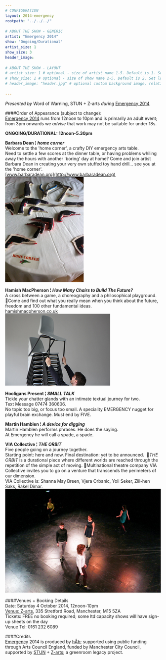 ```yaml
---
# CONFIGURATION
layout: 2014-emergency
rootpath: "../../../"

# ABOUT THE SHOW - GENERIC
artist: "Emergency 2014"
show: "Ongoing/Durational"
artist_size: 1
show_size: 3
header_image:

# ABOUT THE SHOW - LAYOUT
# artist_size: 1 # optional - size of artist name 1-5. Default is 1. Set longer names to lower values
# show_size: 2 # optional - size of show name 2-5. Default is 2. Set longer names to lower values
# header_image: "header.jpg" # optional custom background image, relative to current page

---
```

*Presented by* Word of Warning, STUN + Z-arts *during* [Emergency 2014](/current/2014-emergency)    
          
####Order of Appearance (subject to change):      
[Emergency 2014](/current/2014-emergency) runs from 12noon to 10pm and is primarily an adult event; from 3pm onwards we *advise* that work may not be suitable for under 18s.      
       
**ONGOING/DURATIONAL: 12noon-5.30pm**     

**Barbara Dean ¦ *home corner***    	
Welcome to the 'home corner', a crafty DIY emergency arts table.    
Need to settle a few scores at the dinner table, or having problems whiling away the hours with another 'boring' day at home? Come and join artist Barbara Dean in creating your very own stuffed toy hand drill... see you at the 'home corner'.    
[www.barbaradean.org](http://www.barbaradean.org)      
![Barbara Dean](BDean.jpg)     

**Hamish MacPherson ¦ *How Many Chairs to Build The Future?***      
A cross between a game, a choreography and a philosophical playground. Come and find out what you really mean when you think about the future, freedom and 100 other fundamental ideas.      
[hamishmacpherson.co.uk](http://hamishmacpherson.co.uk)     
![Hamish MacPherson](Hamish.jpg)    

**Hooligans Present ¦ *SMALL TALK***    
Tickle your chatter glands with an intimate textual journey for two.    
Text Message 07474 360606.    
No topic too big, or focus too small. A speciality EMERGENCY nugget for playful brain exchange. Must end by FIVE.    
	
**Martin Hamblen ¦ *A device for digging***     
Martin Hamblen performs phrases.  He does the saying.     
At Emergency he will call a spade, a spade.	     

**VIA Collective ¦ *THE ORBIT***    
Five people going on a journey together.      
Starting point: here and now. Final destination: yet to be announced.     *THE ORBIT* is a durational piece where different worlds are reached through the repetition of the simple act of moving.    Multinational theatre company VIA Collective invites you to go on a venture that transcends the perimeters of our dimension.    
VIA Collective is: Shanna May Breen, Vjera Orbanic, Yoli Seker, Zlil-hen Saks, Rakel Dimar.    
![VIA Collective](viac.jpg)     

          
####Venues + Booking Details  
Date: Saturday 4 October 2014, 12noon-10pm        
[Venue: Z-arts](http://www.z-arts.org/about-us/getting-here), 335 Stretford Road, Manchester, M15 5ZA         
Tickets: FREE no booking required; some ltd capacity shows will have sign-up sheets on the day      
Venue Tel: 0161 232 6089      
          
####Credits         
[Emergency](/hab/emergency) 2014 is produced by [hÅb](/hab); supported using public funding through Arts Council England, funded by Manchester City Council, supported by [STUN](http://stunlive.com) + [Z-arts](http://www.z-arts.org); a greenroom legacy project.
